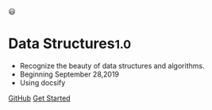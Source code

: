 <!-- _coverpage.md -->

😃

# Data Structures<small>1.0</small>

<!-- > A magical documentation site generator. -->
<!-- > Now choose, so love. -->

- Recognize the beauty of data structures and algorithms.
- Beginning September 28,2019
- Using docsify

<!-- Link -->
[GitHub](https://github.com/floatLig/dataStructure)
[Get Started](./README.md)

<!-- background image -->
<!-- ![](_media/bg.png) -->

<!-- background color -->
<!-- ![color](#f0f0f0) -->